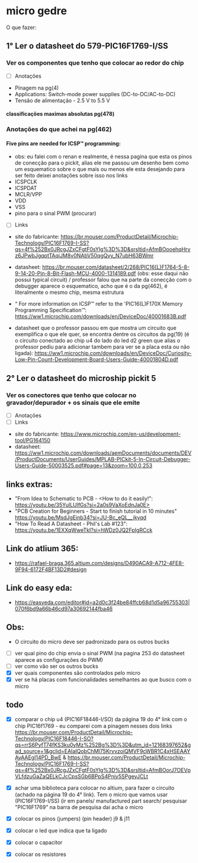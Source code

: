 # micro gedre
O que fazer:

## 1° Ler o datasheet do 579-PIC16F1769-I/SS

### Ver os componentes que tenho que colocar ao redor do chip
- [ ] Anotações
- Pinagem na pg(4)
- Applications: Switch-mode power supplies (DC-to-DC/AC-to-DC)
- Tensão de alimentação - 2.5 V to 5.5 V
#### classificações maximas absolutas pg(478)

### Anotações do que achei na pg(462)
#### Five pins are needed for ICSP™ programming:
- obs: eu falei com o renan e realmente, é nessa pagina que esta os pinos de conecção para o pickit, alias ele me passou um desenho bem como um esquematico sobre o que mais ou menos ele esta desejando para ser feito deixei anotações sobre isso nos links
- ICSPCLK
- ICSPDAT
- MCLR/VPP
- VDD
- VSS
- pino para o sinal PWM (procurar)

- [ ] Links
      
- site do fabricante: <https://br.mouser.com/ProductDetail/Microchip-Technology/PIC16F1769-I-SS?qs=4f%252Bx0JRcgJZxCFgtF0sYlg%3D%3D&srsltid=AfmBOooehqHrvz6JPwbJgqptTAqiJM8v0NAbV50qgQvy_N7ubH63BWmr>
  
- datasheet: <https://br.mouser.com/datasheet/2/268/PIC16(L)F1764-5-8-9-14-20-Pin-8-Bit-Flash-MCU-4000-1314189.pdf> (obs: esse daqui não possui typical circuit) / professor falou que
na parte da conecção com o debugger aparece o esquematico, acho que é o da pg(462), é literalmente o mesmo chip, mesma estrutura

- “ For more information on ICSP™ refer to the 'PIC16(L)F170X Memory Programming Specification'”: <https://ww1.microchip.com/downloads/en/DeviceDoc/40001683B.pdf>

- datasheet que o professor passou em que mostra um circuito que exemplifica o que ele quer, se encontra dentre os circuitos da pg(19) (é o circuito conectado ao chip u4 do lado do led d2 green que alias o professor pediu para adicionar tambem para ver se a placa esta ou não ligada): <https://ww1.microchip.com/downloads/en/DeviceDoc/Curiosity-Low-Pin-Count-Development-Board-Users-Guide-40001804D.pdf>
  
## 2° Ler o datasheet do microship pickit 5
### Ver os conectores que tenho que colocar no gravador/depurador + os sinais que ele emite
- [ ] Anotações
- [ ] Links
- site do fabricante: <https://www.microchip.com/en-us/development-tool/PG164150>
- datasheet: <https://ww1.microchip.com/downloads/aemDocuments/documents/DEV/ProductDocuments/UserGuides/MPLAB-PICkit-5-In-Circuit-Debugger-Users-Guide-50003525.pdf#page=13&zoom=100,0,253>

## links extras:
- "From Idea to Schematic to PCB - <How to do it easily!": https://youtu.be/35YuILUlfGs?si=2a0s9VaXoEdnJa0E>
- "PCB Creation for Beginners - Start to finish tutorial in 10 minutes" <https://youtu.be/MsdJgEinb34?si=JU-Bc_eQL__jkyqd>
- "How To Read A Datasheet - Phil's Lab #123": <https://youtu.be/1EXXqWweTkI?si=hWDz0JQ2FpIgRCck>

## Link do atlium 365:
- <https://rafael-braga.365.altium.com/designs/D490ACA9-A712-4FE8-9F94-6172F4BF13D2#design>
## Link do easy eda:
- <https://easyeda.com/editor#id=a2d0c3f24be84ffcb68d1d5a96755303|070f6bd9a66b46cd97a30692144fba46>

## Obs:
- O circuito do micro deve ser padronizado para os outros bucks
- [ ] ver qual pino do chip envia o sinal PWM (na pagina 253 do datasheet aparece as configurações do PWM)
- [ ] ver como vão ser os outros bucks
- [x] ver quais componentes são controlados pelo micro 
- [x] ver se há placas com funcionalidades semelhantes ao que busco com o micro

## todo

- [x] comparar o chip u4 (PIC16F18446-I/SO) da página 19 do 4° link com o chip PIC16f1769
      - eu comparei com a pinagem nesses dois links <https://br.mouser.com/ProductDetail/Microchip-Technology/PIC16F18446-I-SO?qs=rrS6PyfT74fKS3ku0yMz%252Bg%3D%3D&utm_id=12168397652&gad_source=1&gclid=EAIaIQobChMI75KrvvzoiQMVF9cWBR1C4xHSEAAYAyAAEgI14PD_BwE> & <https://br.mouser.com/ProductDetail/Microchip-Technology/PIC16F1769-I-SS?qs=4f%252Bx0JRcgJZxCFgtF0sYlg%3D%3D&srsltid=AfmBOorJ7OEVpVLfdzuGaZaQELkCJcCpsSGb6BPpS4Pniy5SPgeyJCLt>
- [x] achar uma biblioteca para colocar no altium, para fazer o circuito (achado na página 19 do 4° link). Tem o micro que vamos usar (PIC16F1769-I/SS) (ir em panels/ manufactured part search/ pesquisar "PIC16F1769" na barra de pesquisa dai acha o micro
- [x] colocar os pinos (jumpers) (pin header) j9 & j11
- [x] colocar o led que indica que ta ligado
- [x] colocar o capacitor
- [x] colocar os resistores

      











